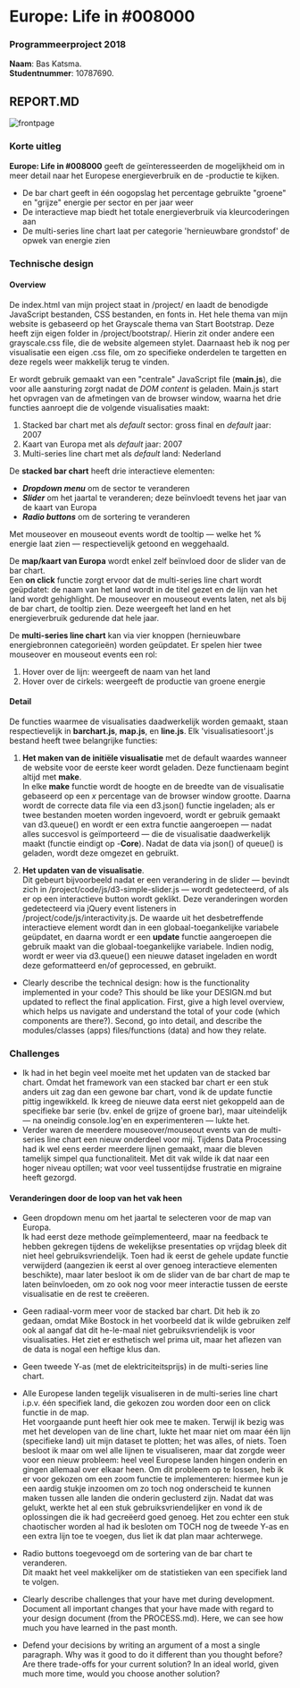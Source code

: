 # Europe: Life in \#008000
### Programmeerproject 2018
**Naam**: Bas Katsma. \
**Studentnummer**: 10787690.

## REPORT.MD
![frontpage](docs/frontpage.png)

### Korte uitleg
**Europe: Life in \#008000** geeft de geïnteresseerden de mogelijkheid om in meer detail naar het Europese energieverbruik en de -productie te kijken. 
- De bar chart geeft in één oogopslag het percentage gebruikte "groene" en "grijze" energie per sector en per jaar weer
- De interactieve map biedt het totale energieverbruik via kleurcoderingen aan
- De multi-series line chart laat per categorie 'hernieuwbare grondstof' de opwek van energie zien

### Technische design

#### Overview
De index.html van mijn project staat in /project/ en laadt de benodigde JavaScript bestanden, CSS bestanden, en fonts in. Het hele thema van mijn website is gebaseerd op het Grayscale thema van Start Bootstrap. Deze heeft zijn eigen folder in /project/bootstrap/. Hierin zit onder andere een grayscale.css file, die de website algemeen stylet. Daarnaast heb ik nog per visualisatie een eigen .css file, om zo specifieke onderdelen te targetten en deze regels weer makkelijk terug te vinden.

Er wordt gebruik gemaakt van een "centrale" JavaScript file (**main.js**), die voor alle aansturing zorgt nadat de _DOM content_ is geladen. Main.js start het opvragen van de afmetingen van de browser window, waarna het drie functies aanroept die de volgende visualisaties maakt:
1. Stacked bar chart met als _default_ sector: gross final en _default_ jaar: 2007
2. Kaart van Europa met als _default_ jaar: 2007
3. Multi-series line chart met als _default_ land: Nederland

De **stacked bar chart** heeft drie interactieve elementen:
- _**Dropdown menu**_ om de sector te veranderen
- _**Slider**_ om het jaartal te veranderen; deze beïnvloedt tevens het jaar van de kaart van Europa
- _**Radio buttons**_ om de sortering te veranderen


Met mouseover en mouseout events wordt de tooltip — welke het % energie laat zien — respectievelijk getoond en weggehaald.

De **map/kaart van Europa** wordt enkel zelf beïnvloed door de slider van de bar chart. \
Een **on click** functie zorgt ervoor dat de multi-series line chart wordt geüpdatet: de naam van het land wordt in de titel gezet en de lijn van het land wordt gehighlight. De mouseover en mouseout events laten, net als bij de bar chart, de tooltip zien. Deze weergeeft het land en het energieverbruik gedurende dat hele jaar.

De **multi-series line chart** kan via vier knoppen (hernieuwbare energiebronnen categorieën) worden geüpdatet. Er spelen hier twee mouseover en mouseout events een rol:
1. Hover over de lijn: weergeeft de naam van het land
2. Hover over de cirkels: weergeeft de productie van groene energie

#### Detail
De functies waarmee de visualisaties daadwerkelijk worden gemaakt, staan respectievelijk in **barchart.js**, **map.js**, en **line.js**. Elk 'visualisatiesoort'.js bestand heeft twee belangrijke functies:
1. **Het maken van de initiële visualisatie** met de default waardes wanneer de website voor de eerste keer wordt geladen. Deze functienaam begint altijd met **make**. \
In elke **make** functie wordt de hoogte en de breedte van de visualisatie gebaseerd op een _x_ percentage van de browser window grootte. Daarna wordt de correcte data file via een d3.json() functie ingeladen; als er twee bestanden moeten worden ingevoerd, wordt er gebruik gemaakt van d3.queue() en wordt er een extra functie aangeroepen — nadat alles succesvol is geïmporteerd — die de visualisatie daadwerkelijk maakt (functie eindigt op -**Core**). Nadat de data via json() of queue() is geladen, wordt deze omgezet en gebruikt.

2. **Het updaten van de visualisatie**. \
Dit gebeurt bijvoorbeeld nadat er een verandering in de slider — bevindt zich in /project/code/js/d3-simple-slider.js — wordt gedetecteerd, of als er op een interactieve button wordt geklikt. Deze veranderingen worden gedetecteerd via jQuery event listeners in /project/code/js/interactivity.js. De waarde uit het desbetreffende interactieve element wordt dan in een globaal-toegankelijke variabele geüpdatet, en daarna wordt er een **update** functie aangeroepen die gebruik maakt van die globaal-toegankelijke variabele. Indien nodig, wordt er weer via d3.queue() een nieuwe dataset ingeladen en wordt deze geformatteerd en/of geprocessed, en gebruikt.

- Clearly describe the technical design: how is the functionality implemented in your code? This should be like your DESIGN.md but updated to reflect the final application. First, give a high level overview, which helps us navigate and understand the total of your code (which components are there?). Second, go into detail, and describe the modules/classes (apps) files/functions (data) and how they relate.

### Challenges
- Ik had in het begin veel moeite met het updaten van de stacked bar chart. Omdat het framework van een stacked bar chart er een stuk anders uit zag dan een gewone bar chart, vond ik de update functie pittig ingewikkeld. Ik kreeg de nieuwe data eerst niet gekoppeld aan de specifieke bar serie (bv. enkel de grijze of groene bar), maar uiteindelijk — na oneindig console.log'en en experimenteren — lukte het.
- Verder waren de meerdere mouseover/mouseout events van de multi-series line chart een nieuw onderdeel voor mij. Tijdens Data Processing had ik wel eens eerder meerdere lijnen gemaakt, maar die bleven tamelijk simpel qua functionaliteit. Met dit vak wilde ik dat naar een hoger niveau optillen; wat voor veel tussentijdse frustratie en migraine heeft gezorgd.

#### Veranderingen door de loop van het vak heen
- Geen dropdown menu om het jaartal te selecteren voor de map van Europa. \
Ik had eerst deze methode geïmplementeerd, maar na feedback te hebben gekregen tijdens de wekelijkse presentaties op vrijdag bleek dit niet heel gebruiksvriendelijk. Toen had ik eerst de gehele update functie verwijderd (aangezien ik eerst al over genoeg interactieve elementen beschikte), maar later besloot ik om de slider van de bar chart de map te laten beïnvloeden, om zo ook nog voor meer interactie tussen de eerste visualisatie en de rest te creëeren.
- Geen radiaal-vorm meer voor de stacked bar chart. Dit heb ik zo gedaan, omdat Mike Bostock in het voorbeeld dat ik wilde gebruiken zelf ook al aangaf dat dit he-le-maal niet gebruiksvriendelijk is voor visualisaties. Het ziet er esthetisch wel prima uit, maar het aflezen van de data is nogal een heftige klus dan.
- Geen tweede Y-as (met de elektriciteitsprijs) in de multi-series line chart.
- Alle Europese landen tegelijk visualiseren in de multi-series line chart i.p.v. één specifiek land, die gekozen zou worden door een on click functie in de map. \
Het voorgaande punt heeft hier ook mee te maken. Terwijl ik bezig was met het developen van de line chart, lukte het maar niet om maar één lijn (specifieke land) uit mijn dataset te plotten; het was alles, of niets. Toen besloot ik maar om wel alle lijnen te visualiseren, maar dat zorgde weer voor een nieuw probleem: heel veel Europese landen hingen onderin en gingen allemaal over elkaar heen. Om dit probleem op te lossen, heb ik er voor gekozen om een zoom functie te implementeren: hiermee kun je een aardig stukje inzoomen om zo toch nog onderscheid te kunnen maken tussen alle landen die onderin geclusterd zijn. Nadat dat was gelukt, werkte het al een stuk gebruiksvriendelijker en vond ik de oplossingen die ik had gecreëerd goed genoeg. Het zou echter een stuk chaotischer worden al had ik besloten om TOCH nog de tweede Y-as en een extra lijn toe te voegen, dus liet ik dat plan maar achterwege.
- Radio buttons toegevoegd om de sortering van de bar chart te veranderen. \
Dit maakt het veel makkelijker om de statistieken van een specifiek land te volgen.


- Clearly describe challenges that your have met during development. Document all important changes that your have made with regard to your design document (from the PROCESS.md). Here, we can see how much you have learned in the past month.
- Defend your decisions by writing an argument of a most a single paragraph. Why was it good to do it different than you thought before? Are there trade-offs for your current solution? In an ideal world, given much more time, would you choose another solution?

